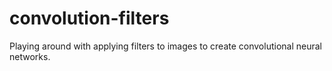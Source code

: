 # convolution-filters
Playing around with applying filters to images to create convolutional neural networks.
